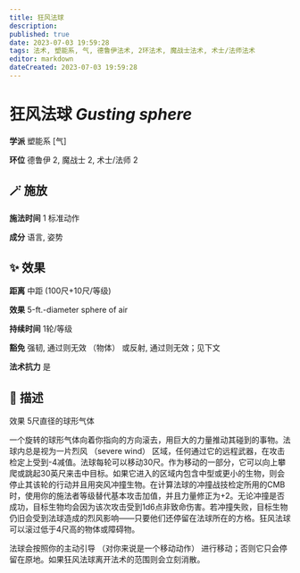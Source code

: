 ```yaml
---
title: 狂风法球
description: 
published: true
date: 2023-07-03 19:59:28
tags: 法术, 塑能系, 气, 德鲁伊法术, 2环法术, 魔战士法术, 术士/法师法术
editor: markdown
dateCreated: 2023-07-03 19:59:28
---
```


# **狂风法球** *Gusting sphere*

**学派** 塑能系 \[气\] 

**环位** 德鲁伊 2, 魔战士 2, 术士/法师 2

## 🪄 施放

**施法时间** 1 标准动作

**成分** 语言, 姿势

## ✨ 效果  

**距离** 中距 (100尺+10尺/等级) 

**效果** 5-ft.-diameter sphere of air 

**持续时间** 1轮/等级 

**豁免** 强韧, 通过则无效 （物体） 或反射, 通过则无效；见下文

**法术抗力** 是

## 📖 描述

效果              5尺直径的球形气体

一个旋转的球形气体向着你指向的方向滚去，用巨大的力量推动其碰到的事物。法球内总是视为一片烈风 （severe wind） 区域，任何通过它的远程武器，在攻击检定上受到-4减值。法球每轮可以移动30尺。作为移动的一部分，它可以向上攀爬或跳起30英尺来击中目标。如果它进入的区域内包含中型或更小的生物，则会停止其该轮的行动并且用突风冲撞生物。在计算法球的冲撞战技检定所用的CMB时，使用你的施法者等级替代基本攻击加值，并且力量修正为+2。无论冲撞是否成功，目标生物均会因为该次攻击受到1d6点非致命伤害。若冲撞失败，目标生物仍旧会受到法球造成的烈风影响——只要他们还停留在法球所在的方格。狂风法球可以滚过低于4尺高的物体或障碍物。

法球会按照你的主动引导 （对你来说是一个移动动作） 进行移动；否则它只会停留在原地。如果狂风法球离开法术的范围则会立刻消散。
    